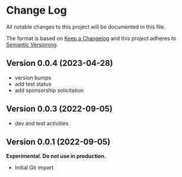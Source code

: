 # Change Log

All notable changes to this project will be documented in this file.

The format is based on [Keep a Changelog](http://keepachangelog.com/)
and this project adheres to [Semantic Versioning](http://semver.org/).

## Version 0.0.4 (2023-04-28)

- version bumps
- add test status
- add sponsorship solicitation

## Version 0.0.3 (2022-09-05)

- dev and test activities

## Version 0.0.1 (2022-09-05)

**Experimental. Do not use in production.**

* Initial Git import
